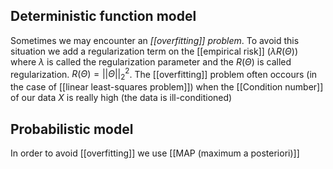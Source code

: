 
## Deterministic function model

Sometimes we may encounter an _[[overfitting]] problem_. To avoid this situation we add a regularization term on the [[empirical risk]] ($\lambda R(\Theta)$) where $\lambda$ is called the regularization parameter and the $R(\Theta)$ is called regularization. $R(\Theta) = ||\Theta||_2^2$.
The [[overfitting]] problem often occours (in the case of [[linear least-squares problem]]) when the [[Condition number]] of our data $X$ is really high (the data is ill-conditioned)

## Probabilistic model

In order to avoid [[overfitting]] we use [[MAP (maximum a posteriori)]]